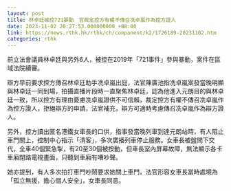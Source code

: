 ```yaml
---
layout: post
title: 林卓廷被控721暴動　官裁定控方有權不傳召冼卓嵐作為控方證人
date: 2023-11-02 20:27:53.000000000 +08:00
link: https://news.rthk.hk/rthk/ch/component/k2/1726189-20231102.htm
categories: rthk
---
```


前立法會議員林卓廷與另外6人，被控在2019年「721事件」參與暴動，案件在區域法院續審。

辯方早前要求控方傳召林卓廷助手冼卓嵐出庭，法官陳廣池指冼卓嵐案發當晚明顯與林卓廷一同到場，拍攝直播片段時一直聚焦林卓廷，認為他進入元朗目的與林卓廷一致，所以控方有理由憂慮冼卓嵐證供不可信賴，裁定控方有權不傳召冼卓嵐作為控方證人，拒絕辯方的申請，法官補充，辯方可適時考慮傳召冼卓嵐作為辯方證人。

另外，控方讀出匿名港鐵女車長的口供，指事發當晚列車到達元朗站時，有人阻止車門關上，控制中心指示「清客」，多次廣播列車停止服務。女車長被盤問下交代，全車40個緊急掣，有20至30個被按動，但車長室內屏幕故障，無法顯示各卡車廂閉路電視畫面，只聽到車廂有嘈吵聲。

她亦提到，有人多次拍打車門吵鬧要求她關上車門，法官形容女車長當時處境為「孤立無援，擔心個人安全」，女車長同意。
